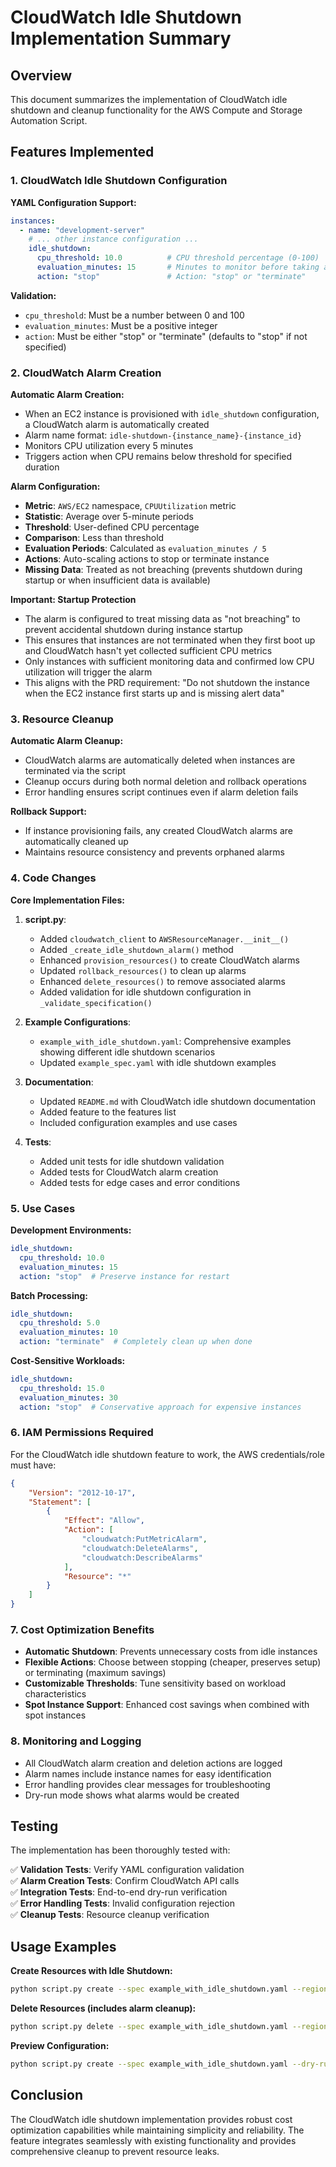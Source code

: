 # CloudWatch Idle Shutdown Implementation Summary

## Overview

This document summarizes the implementation of CloudWatch idle shutdown and cleanup functionality for the AWS Compute and Storage Automation Script.

## Features Implemented

### 1. CloudWatch Idle Shutdown Configuration

**YAML Configuration Support:**
```yaml
instances:
  - name: "development-server"
    # ... other instance configuration ...
    idle_shutdown:
      cpu_threshold: 10.0          # CPU threshold percentage (0-100)
      evaluation_minutes: 15       # Minutes to monitor before taking action
      action: "stop"               # Action: "stop" or "terminate"
```

**Validation:**
- `cpu_threshold`: Must be a number between 0 and 100
- `evaluation_minutes`: Must be a positive integer
- `action`: Must be either "stop" or "terminate" (defaults to "stop" if not specified)

### 2. CloudWatch Alarm Creation

**Automatic Alarm Creation:**
- When an EC2 instance is provisioned with `idle_shutdown` configuration, a CloudWatch alarm is automatically created
- Alarm name format: `idle-shutdown-{instance_name}-{instance_id}`
- Monitors CPU utilization every 5 minutes
- Triggers action when CPU remains below threshold for specified duration

**Alarm Configuration:**
- **Metric**: `AWS/EC2` namespace, `CPUUtilization` metric
- **Statistic**: Average over 5-minute periods
- **Threshold**: User-defined CPU percentage
- **Comparison**: Less than threshold
- **Evaluation Periods**: Calculated as `evaluation_minutes / 5`
- **Actions**: Auto-scaling actions to stop or terminate instance
- **Missing Data**: Treated as not breaching (prevents shutdown during startup or when insufficient data is available)

**Important: Startup Protection**
- The alarm is configured to treat missing data as "not breaching" to prevent accidental shutdown during instance startup
- This ensures that instances are not terminated when they first boot up and CloudWatch hasn't yet collected sufficient CPU metrics
- Only instances with sufficient monitoring data and confirmed low CPU utilization will trigger the alarm
- This aligns with the PRD requirement: "Do not shutdown the instance when the EC2 instance first starts up and is missing alert data"

### 3. Resource Cleanup

**Automatic Alarm Cleanup:**
- CloudWatch alarms are automatically deleted when instances are terminated via the script
- Cleanup occurs during both normal deletion and rollback operations
- Error handling ensures script continues even if alarm deletion fails

**Rollback Support:**
- If instance provisioning fails, any created CloudWatch alarms are automatically cleaned up
- Maintains resource consistency and prevents orphaned alarms

### 4. Code Changes

**Core Implementation Files:**

1. **script.py**:
   - Added `cloudwatch_client` to `AWSResourceManager.__init__()`
   - Added `_create_idle_shutdown_alarm()` method
   - Enhanced `provision_resources()` to create CloudWatch alarms
   - Updated `rollback_resources()` to clean up alarms
   - Enhanced `delete_resources()` to remove associated alarms
   - Added validation for idle shutdown configuration in `_validate_specification()`

2. **Example Configurations**:
   - `example_with_idle_shutdown.yaml`: Comprehensive examples showing different idle shutdown scenarios
   - Updated `example_spec.yaml` with idle shutdown examples

3. **Documentation**:
   - Updated `README.md` with CloudWatch idle shutdown documentation
   - Added feature to the features list
   - Included configuration examples and use cases

4. **Tests**:
   - Added unit tests for idle shutdown validation
   - Added tests for CloudWatch alarm creation
   - Added tests for edge cases and error conditions

### 5. Use Cases

**Development Environments:**
```yaml
idle_shutdown:
  cpu_threshold: 10.0
  evaluation_minutes: 15
  action: "stop"  # Preserve instance for restart
```

**Batch Processing:**
```yaml
idle_shutdown:
  cpu_threshold: 5.0
  evaluation_minutes: 10
  action: "terminate"  # Completely clean up when done
```

**Cost-Sensitive Workloads:**
```yaml
idle_shutdown:
  cpu_threshold: 15.0
  evaluation_minutes: 30
  action: "stop"  # Conservative approach for expensive instances
```

### 6. IAM Permissions Required

For the CloudWatch idle shutdown feature to work, the AWS credentials/role must have:

```json
{
    "Version": "2012-10-17",
    "Statement": [
        {
            "Effect": "Allow",
            "Action": [
                "cloudwatch:PutMetricAlarm",
                "cloudwatch:DeleteAlarms",
                "cloudwatch:DescribeAlarms"
            ],
            "Resource": "*"
        }
    ]
}
```

### 7. Cost Optimization Benefits

- **Automatic Shutdown**: Prevents unnecessary costs from idle instances
- **Flexible Actions**: Choose between stopping (cheaper, preserves setup) or terminating (maximum savings)
- **Customizable Thresholds**: Tune sensitivity based on workload characteristics
- **Spot Instance Support**: Enhanced cost savings when combined with spot instances

### 8. Monitoring and Logging

- All CloudWatch alarm creation and deletion actions are logged
- Alarm names include instance names for easy identification
- Error handling provides clear messages for troubleshooting
- Dry-run mode shows what alarms would be created

## Testing

The implementation has been thoroughly tested with:

✅ **Validation Tests**: Verify YAML configuration validation  
✅ **Alarm Creation Tests**: Confirm CloudWatch API calls  
✅ **Integration Tests**: End-to-end dry-run verification  
✅ **Error Handling Tests**: Invalid configuration rejection  
✅ **Cleanup Tests**: Resource cleanup verification  

## Usage Examples

**Create Resources with Idle Shutdown:**
```bash
python script.py create --spec example_with_idle_shutdown.yaml --region us-east-1
```

**Delete Resources (includes alarm cleanup):**
```bash
python script.py delete --spec example_with_idle_shutdown.yaml --region us-east-1
```

**Preview Configuration:**
```bash
python script.py create --spec example_with_idle_shutdown.yaml --dry-run
```

## Conclusion

The CloudWatch idle shutdown implementation provides robust cost optimization capabilities while maintaining simplicity and reliability. The feature integrates seamlessly with existing functionality and provides comprehensive cleanup to prevent resource leaks.
